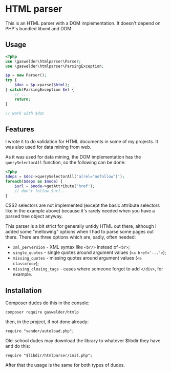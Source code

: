 # HTML parser

This is an HTML parser with a DOM implementation. It doesn't depend on
PHP's bundled libxml and DOM.


## Usage

```php
<?php
use \gaswelder\htmlparser\Parser;
use \gaswelder\htmlparser\ParsingException;

$p = new Parser();
try {
	$doc = $p->parse($html);
} catch(ParsingException $e) {
	// ...
	return;
}

// work with $doc
```


## Features

I wrote it to do validation for HTML documents in some of my projects.
It was also used for data mining from web.

As it was used for data mining, the DOM implementation has the
`querySelectorAll` function, so the following can be done:

```php
<?php
$deps = $doc->querySelectorAll('a[rel="nofollow"]');
foreach($deps as $node) {
	$url = $node->getAttribute('href');
	// don't follow $url...
}
```

CSS2 selectors are not implemented (except the basic attribute
selectors like in the example above) because it's rarely needed when
you have a parsed tree object anyway.

This parser is a bit strict for generally untidy HTML out there,
although I added some "mellowing" options when I had to parse some
pages out there. There are three options which are, sadly, often
needed:

* `xml_perversion` - XML syntax like `<br/>` instead of `<br>`;
* `single_quotes` - single quotes around argument values (`<a href='...'>`);
* `missing_quotes` - missing quotes around argument values (`<a class=foo>`);
* `missing_closing_tags` - cases where someone forgot to add `</div>`, for example.


## Installation

Composer dudes do this in the console:

	composer require gaswelder/htmlp

then, in the project, if not done already:

	require "vendor/autoload.php";

Old-school dudes may download the library to whatever $libdir they have
and do this:

	require "$libdir/htmlparser/init.php";

After that the usage is the same for both types of dudes.
